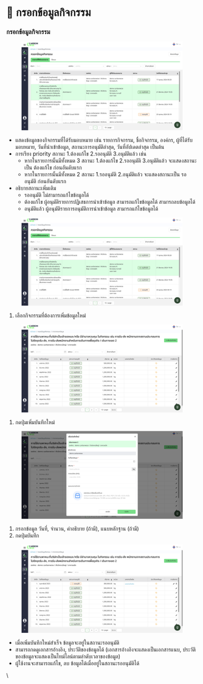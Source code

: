 # 📝 กรอกข้อมูลกิจกรรม

### กรอกข้อมูลกิจกรรม

<figure><img src="../.gitbook/assets/image (3) (1).png" alt=""><figcaption></figcaption></figure>

* แสดงข้อมูลของกิจกรรมที่ได้รับมอบหมาย เช่น รายการกิจกรรม, ชื่อกิจกรรม, องค์กร, ผู้ที่ได้รับมอบหมาย, วันที่นำเข้าข้อมูล, สถานะการอนุมัติล่าสุด, วันที่อัปเดตล่าสุด เป็นต้น
* การเรียง priority สถานะ 1.ต้องแก้ไข 2.รออนุมัติ 3.อนุมัติแล้ว เช่น
  * หากในรายการนั้นมีทั้งหมด 3 สถานะ 1.ต้องแก้ไข 2.รออนุมัติ 3.อนุมัติแล้ว จะแสดงสถานะเป็น ต้องแก้ไข ก่อนอันดับแรก&#x20;
  * หากในรายการนั้นมีทั้งหมด 2 สถานะ 1.รออนุมัติ 2.อนุมัติแล้ว จะแสดงสถานะเป็น รออนุมัติ ก่อนอันดับแรก&#x20;
* อธิบายสถานะเพิ่มเติม
  * รออนุมัติ ไม่สามารถแก้ไขข้อมูลได้
  * ต้องแก้ไข ผู้อนุมัติรายการปฎิเสธการนำเข้าข้อมูล สามารถแก้ไขข้อมูลได้ สามารถลบข้อมูลได้
  * อนุมัติแล้ว ผู้อนุมัติรายการอนุมัติการนำเข้าข้อมูล สามารถแก้ไขข้อมูลได้

<figure><img src="../.gitbook/assets/image (1) (1) (1) (1).png" alt=""><figcaption></figcaption></figure>

1. เลือกกิจกรรมที่ต้องการเพิ่มข้อมูลใหม่

<figure><img src="../.gitbook/assets/image (2) (1) (1).png" alt=""><figcaption></figcaption></figure>

1. กดปุ่มเพิ่มบันทึกใหม่

<figure><img src="../.gitbook/assets/image (3) (1) (1).png" alt=""><figcaption></figcaption></figure>

1. กรอกข้อมูล วันที่, จำนวน, คำอธิบาย (ถ้ามี), แนบหลักฐาน (ถ้ามี)
2. กดปุ่มบันทึก

<figure><img src="../.gitbook/assets/image (5).png" alt=""><figcaption></figcaption></figure>

* เมื่อเพิ่มบันทึกใหม่สำเร็จ ข้อมูลจะอยู่ในสถานะรออนุมัติ
* สามารถกดดูเอกสารอ้างอิง, ประวัติของข้อมูลได้ (เอกสารอ้างอิงจะแสดงเป็นเอกสารแนบ, ประวัติของข้อมูลจะแสดงเป็นไทม์ไลน์ตามลำดับเวลาของข้อมูล)
* ผู้ใช้งานจะสามารถแก้ไข, ลบ ข้อมูลได้เมื่ออยู่ในสถานะรออนุมัติได้

\
